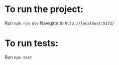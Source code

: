 # To run the project:
Run `npm run dev`
Navigate to `http://localhost:5173/`

# To run tests:
Run `npm test`
